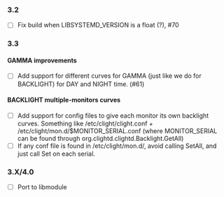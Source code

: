 ### 3.2
- [ ] Fix build when LIBSYSTEMD_VERSION is a float (?), #70

### 3.3

#### GAMMA improvements
- [ ] Add support for different curves for GAMMA (just like we do for BACKLIGHT) for DAY and NIGHT time. (#61)

#### BACKLIGHT multiple-monitors curves
- [ ] Add support for config files to give each monitor its own backlight curves. Something like /etc/clight/clight.conf + /etc/clight/mon.d/$MONITOR_SERIAL.conf (where MONITOR_SERIAL can be found through org.clightd.clightd.Backlight.GetAll)
- [ ] If any conf file is found in /etc/clight/mon.d/, avoid calling SetAll, and just call Set on each serial.

### 3.X/4.0
- [ ] Port to libmodule
